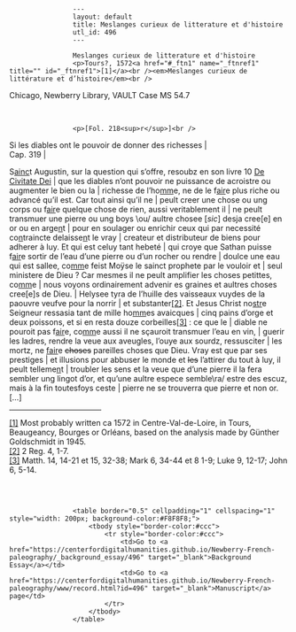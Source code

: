 
                    ---
                    layout: default
                    title: Meslanges curieux de litterature et d'histoire
                    utl_id: 496
                    ---
                
                    Meslanges curieux de litterature et d'histoire  
                    <p>Tours?, 1572<a href="#_ftn1" name="_ftnref1" title="" id="_ftnref1">[1]</a><br /><em>Meslanges curieux de littérature et d’histoire</em><br />
Chicago, Newberry Library, VAULT Case MS 54.7</p>
<p> </p>
  
                    <p>[Fol. 218<sup>r</sup>]<br />
Si les diables ont le pouvoir de donner des richesses |<br />
Cap. 319 |</p>
<p>S<u>ainc</u>t Augustin, sur la question qui s’offre, resoubz en son livre 10 <u>De Civitate Dei</u> | que les diables n’ont pouvoir ne puissance de acroistre ou augmenter le bien ou la | richesse de l’ho<u>mm</u>e, ne de le f<u>air</u>e plus riche ou advancé qu’il est. Car tout ainsi qu’il ne | peult creer une chose ou ung corps ou f<u>air</u>e quelque chose de rien, aussi veritablement il | ne peult transmuer une pierre ou ung boys \ou/ aultre chosee [<em>sic</em>] desja cree[e] en or ou en arge<u>n</u>t | pour en soulager ou enrichir ceux qui par necessité co<u>n</u>traincte delaisse<u>n</u>t le vray | createur et distributeur de biens pour adherer à luy. Et qui est celuy tant hebeté | qui croye que Sathan puisse f<u>air</u>e sortir de l’eau d’une pierre ou d’un rocher ou rendre | doulce une eau qui est sallee, co<u>mm</u>e feist Moÿse le sainct prophete par le vouloir et | seul ministere de Dieu ? Car mesmes il ne peult amplifier les choses petittes, co<u>mm</u>e | nous voyons ordinairement advenir es graines et aultres choses cree[e]s de Dieu. | Helysee tyra de l’huille des vaisseaux vuydes de la paouvre veufve pour la norrir | et substanter<a href="#_ftn2" name="_ftnref2" title="" id="_ftnref2">[2]</a>. Et Jesus Christ no<u>str</u>e Seigneur ressasia tant de mille ho<u>mm</u>es avaicques | cinq pains d’orge et deux poissons, et si en resta douze corbeilles<a href="#_ftn3" name="_ftnref3" title="" id="_ftnref3">[3]</a> : ce que le | diable ne pouroit pas f<u>air</u>e, co<u>mm</u>e aussi il ne sçauroit transmuer l’eau en vin, | guerir les ladres, rendre la veue aux aveugles, l’ouye aux sourdz, ressusciter | les mortz, ne <u>fair</u>e <s>choses</s> pareilles choses que Dieu. Vray est que par ses prestiges | et illusions pour abbuser le monde et <s>les</s> l’attirer du tout à luy, il peult telleme<u>n</u>t | troubler les sens et la veue que d’une pierre il la fera sembler ung lingot d’or, et qu’une aultre espece semble\ra/ estre des escuz, mais à la fin toutesfoys ceste | pierre ne se trouverra que pierre et non or. […]</p>
<div>
<hr align="left" size="1" width="33%" /><div id="ftn1"><a href="#_ftnref1" name="_ftn1" title="" id="_ftn1">[1]</a> Most probably written ca 1572 in Centre-Val-de-Loire, in Tours, Beaugeancy, Bourges or Orléans, based on the analysis made by Günther Goldschmidt in 1945.</div>
<div id="ftn2"><a href="#_ftnref2" name="_ftn2" title="" id="_ftn2">[2]</a> 2 Reg. 4, 1-7.</div>
<div id="ftn3"><a href="#_ftnref3" name="_ftn3" title="" id="_ftn3">[3]</a> Matth. 14, 14-21 et 15, 32-38; Mark 6, 34-44 et 8 1-9; Luke 9, 12-17; John 6, 5-14.
<p> </p>
</div>
</div>

                    
                     
                    <table border="0.5" cellpadding="1" cellspacing="1" style="width: 200px; background-color:#F8F8F8;">
                        <tbody style="border-color:#ccc">
                            <tr style="border-color:#ccc">
                                <td>Go to <a href="https://centerfordigitalhumanities.github.io/Newberry-French-paleography/_background_essay/496" target="_blank">Background Essay</a></td>
                                <td>Go to <a href="https://centerfordigitalhumanities.github.io/Newberry-French-paleography/www/record.html?id=496" target="_blank">Manuscript</a> page</td>
                            </tr>
                        </tbody>
                    </table>
                     
                
                